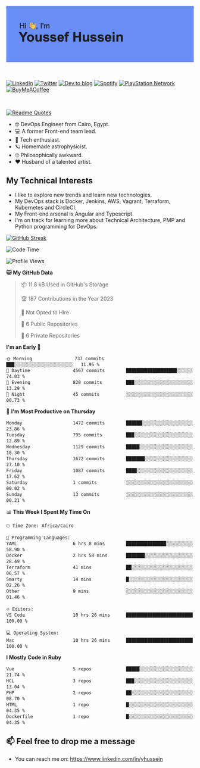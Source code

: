 [![Youssef's GitHub Banner](./assets/youssef-hussein.png)](https://github.com/yorki404)

</br>

[![LinkedIn](https://img.shields.io/badge/linkedin-%230077B5.svg?style=for-the-badge&logo=linkedin&logoColor=white)](https://www.linkedin.com/in/yhussein/)
[![Twitter](https://img.shields.io/badge/yorki404-%231DA1F2.svg?style=for-the-badge&logo=Twitter&logoColor=white)](https://twitter.com/yorki404)
[![Dev.to blog](https://img.shields.io/badge/dev.to-0A0A0A?style=for-the-badge&logo=dev.to&logoColor=white)](https://dev.to/yorki404)
[![Spotify](https://img.shields.io/badge/Spotify-1ED760?style=for-the-badge&logo=spotify&logoColor=white)](https://open.spotify.com/user/yorki404)
[![PlayStation Network](https://img.shields.io/badge/PSN-%230070D1.svg?style=for-the-badge&logo=Playstation&logoColor=white)](https://psnprofiles.com/yorki404)
[![BuyMeACoffee](https://img.shields.io/badge/Buy%20Me%20a%20Coffee-ffdd00?style=for-the-badge&logo=buy-me-a-coffee&logoColor=black)](https://www.buymeacoffee.com/Yorki404)

</br>

[![Readme Quotes](https://quotes-github-readme.vercel.app/api?type=horizontal&theme=dark)](https://github.com/piyushsuthar/github-readme-quotes)


- :nerd_face: DevOps Engineer from Cairo, Egypt.
- :computer: A former Front-end team lead.
- :satellite: Tech enthusiast.
- :ringed_planet: Homemade astrophysicist.
- :roll_eyes: Philosophically awkward.
- :heart: Husband of a talented artist.

## My Technical Interests

- I like to explore new trends and learn new technologies.
- My DevOps stack is Docker, Jenkins, AWS, Vagrant, Terraform, Kubernetes and CircleCI.
- My Front-end arsenal is Angular and Typescript.
- I'm on track for learning more about Technical Architecture, PMP and Python programming for DevOps.

[![GitHub Streak](https://github-readme-streak-stats.herokuapp.com/?user=yorki404&theme=dark)](https://git.io/streak-stats)

<!--START_SECTION:waka-->
![Code Time](http://img.shields.io/badge/Code%20Time-416%20hrs%2055%20mins-blue)

![Profile Views](http://img.shields.io/badge/Profile%20Views-7-blue)

**🐱 My GitHub Data** 

> 📦 11.8 kB Used in GitHub's Storage 
 > 
> 🏆 187 Contributions in the Year 2023
 > 
> 🚫 Not Opted to Hire
 > 
> 📜 6 Public Repositories 
 > 
> 🔑 6 Private Repositories 
 > 
**I'm an Early 🐤** 

```text
🌞 Morning                737 commits         ███░░░░░░░░░░░░░░░░░░░░░░   11.95 % 
🌆 Daytime                4567 commits        ███████████████████░░░░░░   74.03 % 
🌃 Evening                820 commits         ███░░░░░░░░░░░░░░░░░░░░░░   13.29 % 
🌙 Night                  45 commits          ░░░░░░░░░░░░░░░░░░░░░░░░░   00.73 % 
```
📅 **I'm Most Productive on Thursday** 

```text
Monday                   1472 commits        ██████░░░░░░░░░░░░░░░░░░░   23.86 % 
Tuesday                  795 commits         ███░░░░░░░░░░░░░░░░░░░░░░   12.89 % 
Wednesday                1129 commits        █████░░░░░░░░░░░░░░░░░░░░   18.30 % 
Thursday                 1672 commits        ███████░░░░░░░░░░░░░░░░░░   27.10 % 
Friday                   1087 commits        ████░░░░░░░░░░░░░░░░░░░░░   17.62 % 
Saturday                 1 commits           ░░░░░░░░░░░░░░░░░░░░░░░░░   00.02 % 
Sunday                   13 commits          ░░░░░░░░░░░░░░░░░░░░░░░░░   00.21 % 
```


📊 **This Week I Spent My Time On** 

```text
🕑︎ Time Zone: Africa/Cairo

💬 Programming Languages: 
YAML                     6 hrs 8 mins        ███████████████░░░░░░░░░░   58.90 % 
Docker                   2 hrs 58 mins       ███████░░░░░░░░░░░░░░░░░░   28.49 % 
Terraform                41 mins             ██░░░░░░░░░░░░░░░░░░░░░░░   06.57 % 
Smarty                   14 mins             █░░░░░░░░░░░░░░░░░░░░░░░░   02.26 % 
Other                    9 mins              ░░░░░░░░░░░░░░░░░░░░░░░░░   01.46 % 

🔥 Editors: 
VS Code                  10 hrs 26 mins      █████████████████████████   100.00 % 

💻 Operating System: 
Mac                      10 hrs 26 mins      █████████████████████████   100.00 % 
```

**I Mostly Code in Ruby** 

```text
Vue                      5 repos             █████░░░░░░░░░░░░░░░░░░░░   21.74 % 
HCL                      3 repos             ███░░░░░░░░░░░░░░░░░░░░░░   13.04 % 
PHP                      2 repos             ██░░░░░░░░░░░░░░░░░░░░░░░   08.70 % 
HTML                     1 repo              █░░░░░░░░░░░░░░░░░░░░░░░░   04.35 % 
Dockerfile               1 repo              █░░░░░░░░░░░░░░░░░░░░░░░░   04.35 % 
```




<!--END_SECTION:waka-->

## 📫 Feel free to drop me a message
- You can reach me on: https://www.linkedin.com/in/yhussein
